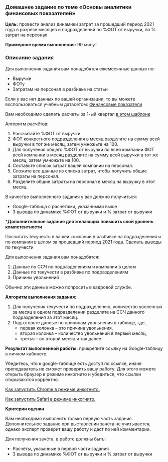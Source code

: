 ### Домашнее задание по теме «Основы аналитики финансовых показателей»

**Цель:** провести анализ динамики затрат за прошедший период 2021 года в разрезе месяцев и подразделений по %ФОТ от выручки, по % затрат на персонал.

**Примерное время выполнения:** 90 минут

### Описание задания

Для выполнения задания вам понадобятся ежемесячные данные по:
* Выручке
* ФОТу
* Затратам на персонал в разбивке на статьи

Если у вас нет данных  по вашей организации, то вы можете воспользоваться учебным датасетом: [Финансовые показатели](https://u.netology.ru/backend/uploads/lms/content_assets/file/5351/%D0%94%D0%B0%D1%82%D0%B0%D1%81%D0%B5%D1%82_P_L_%D0%9E%D1%81%D0%BD%D0%BE%D0%B2%D1%8B_%D0%B0%D0%BD%D0%B0%D0%BB%D0%B8%D1%82%D0%B8%D0%BA%D0%B8_%D1%84%D0%B8%D0%BD%D0%B0%D0%BD%D1%81%D0%BE%D0%B2%D1%8B%D1%85_%D0%BF%D0%BE%D0%BA%D0%B0%D0%B7%D0%B0%D1%82%D0%B5%D0%BB%D0%B5%D0%B9.xlsx) 

Вам необходимо сделать расчеты за 1-ый квартал [в этом шаблоне](https://u.netology.ru/backend/uploads/lms/content_assets/file/7938/%D0%94%D0%97_%D0%A4%D0%98%D0%9E_HRDA-%D0%BD%D0%BE%D0%BC%D0%B5%D1%80_%D0%BF%D0%BE%D1%82%D0%BE%D0%BA%D0%B0_%D0%9E%D1%81%D0%BD%D0%BE%D0%B2%D1%8B_%D0%B0%D0%BD%D0%B0%D0%BB%D0%B8%D1%82%D0%B8%D0%BA%D0%B8_%D1%84%D0%B8%D0%BD%D0%B0%D0%BD%D1%81%D0%BE%D0%B2%D1%8B%D1%85_%D0%BF%D0%BE%D0%BA%D0%B0%D0%B7%D0%B0%D1%82%D0%B5%D0%BB%D0%B5%D0%B9.xlsx)

Алгоритм расчётов:
1. Рассчитайте %ФОТ от выручки. 
2. ФОТ конкретного подразделения в месяц разделите на сумму всей выручки в тот же месяц, затем умножьте на 100. 
3. Для получения общего %ФОТ от выручки по всей компании ФОТ всей компании в месяц разделите на сумму всей выручки в тот же месяц, затем умножьте на 100.
4. Составьте список затрат вашей компании на персонал. 
5. Сложите все данные из списка затрат, чтобы получить общие затраты на персонал.
6. Разделите общие затраты на персонал в месяц на выручку в этот месяц. 

В качестве выполненного задания у вас должно получиться:
* Google-таблица с расчетами, указанными выше
* 3 вывода по динамике %ФОТ от выручки и % затрат от выручки

***Дополнительное задание для желающих повысить свой уровень компетентности**

Посчитать текучесть в вашей компании в разбивке на подразделения и по компании в целом за прошедший период 2021 года. Сделать выводы по текучести

Для выполнения задания вам понадобятся:
1. Данные по ССЧ по подразделениям и компании в целом
2. Данные по текучести в разбивке по подразделениям
3. Причины увольнений

Обычно эти данные можно попросить в кадровой службе.

**Алгоритм выполнения задания:**
1. Для получения текучести по подразделению, количество уволенных за месяц в одном подразделении разделите на ССЧ данного подразделения за этот месяц.
2. Подготовьте данные по причинам увольнения в таблице, где,
   * первая колонка – это причина увольнения,
   * вторая колонка – количество увольнений в первый месяц,
   * третья – во второй месяц и так далее.

**Результат выполненной работы:** прикрепите cсылку на Google-таблицу в личном кабинете.

Убедитесь, что к google-таблице есть доступ по ссылке, иначе преподаватель не сможет проверить вашу работу. Для этого можете открыть браузер в режиме инкогнито и убедиться, что ссылки открываются корректно.

[Как запустить Chrome в режиме инкогнито.](https://support.google.com/chrome/answer/95464?co=GENIE.Platform%3DDesktop&hl=ru)

[Как запустить Safari в режиме инкогнито.](https://support.apple.com/ru-ru/guide/safari/ibrw1069/mac)

**Критерии оценки**

Вам необходимо выполнить только первую часть задания. Дополнительное задание при выставлении зачёта не учитывается, однако эксперт проверит вашу работу и даст по ней комментарии.

Для получения зачёта, в работе должны быть:
* Расчёты, указанные в первой части задания
* 3 вывода по динамике %ФОТ от выручки и % затрат от выручки
